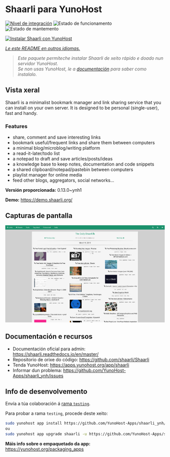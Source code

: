 <!--
NOTA: Este README foi creado automáticamente por <https://github.com/YunoHost/apps/tree/master/tools/readme_generator>
NON debe editarse manualmente.
-->

# Shaarli para YunoHost

[![Nivel de integración](https://dash.yunohost.org/integration/shaarli.svg)](https://ci-apps.yunohost.org/ci/apps/shaarli/) ![Estado de funcionamento](https://ci-apps.yunohost.org/ci/badges/shaarli.status.svg) ![Estado de mantemento](https://ci-apps.yunohost.org/ci/badges/shaarli.maintain.svg)

[![Instalar Shaarli con YunoHost](https://install-app.yunohost.org/install-with-yunohost.svg)](https://install-app.yunohost.org/?app=shaarli)

*[Le este README en outros idiomas.](./ALL_README.md)*

> *Este paquete permíteche instalar Shaarli de xeito rápido e doado nun servidor YunoHost.*  
> *Se non usas YunoHost, le a [documentación](https://yunohost.org/install) para saber como instalalo.*

## Vista xeral

Shaarli is a minimalist bookmark manager and link sharing service that you can install on your own server. It is designed to be personal (single-user), fast and handy.

### Features

- share, comment and save interesting links
- bookmark useful/frequent links and share them between computers
- a minimal blog/microblog/writing platform
- a read-it-later/todo list
- a notepad to draft and save articles/posts/ideas
- a knowledge base to keep notes, documentation and code snippets
- a shared clipboard/notepad/pastebin between computers
- playlist manager for online media
- feed other blogs, aggregators, social networks...


**Versión proporcionada:** 0.13.0~ynh1

**Demo:** <https://demo.shaarli.org/>

## Capturas de pantalla

![Captura de pantalla de Shaarli](./doc/screenshots/27wYsbC.png)

## Documentación e recursos

- Documentación oficial para admin: <https://shaarli.readthedocs.io/en/master/>
- Repositorio de orixe do código: <https://github.com/shaarli/Shaarli>
- Tenda YunoHost: <https://apps.yunohost.org/app/shaarli>
- Informar dun problema: <https://github.com/YunoHost-Apps/shaarli_ynh/issues>

## Info de desenvolvemento

Envía a túa colaboración á [rama `testing`](https://github.com/YunoHost-Apps/shaarli_ynh/tree/testing).

Para probar a rama `testing`, procede deste xeito:

```bash
sudo yunohost app install https://github.com/YunoHost-Apps/shaarli_ynh/tree/testing --debug
ou
sudo yunohost app upgrade shaarli -u https://github.com/YunoHost-Apps/shaarli_ynh/tree/testing --debug
```

**Máis info sobre o empaquetado da app:** <https://yunohost.org/packaging_apps>

